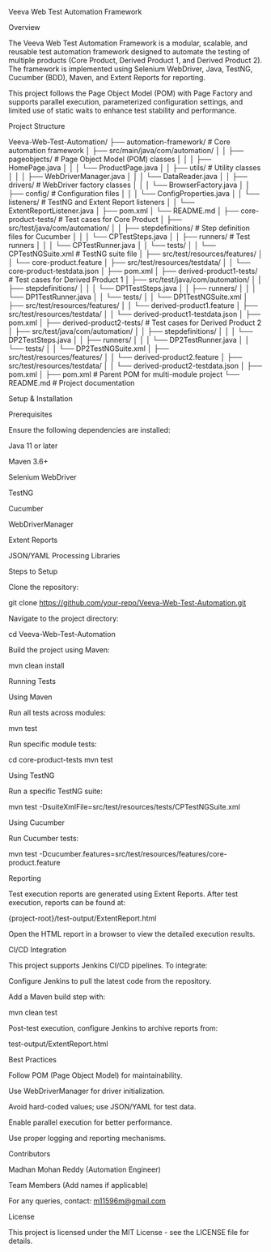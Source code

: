 Veeva Web Test Automation Framework

Overview

The Veeva Web Test Automation Framework is a modular, scalable, and reusable test automation framework designed to automate the testing of multiple products (Core Product, Derived Product 1, and Derived Product 2). The framework is implemented using Selenium WebDriver, Java, TestNG, Cucumber (BDD), Maven, and Extent Reports for reporting.

This project follows the Page Object Model (POM) with Page Factory and supports parallel execution, parameterized configuration settings, and limited use of static waits to enhance test stability and performance.

Project Structure

Veeva-Web-Test-Automation/
├── automation-framework/               # Core automation framework
│   ├── src/main/java/com/automation/
│   │   ├── pageobjects/                # Page Object Model (POM) classes
│   │   │   ├── HomePage.java
│   │   │   └── ProductPage.java
│   │   ├── utils/                       # Utility classes
│   │   │   ├── WebDriverManager.java
│   │   │   └── DataReader.java
│   │   ├── drivers/                     # WebDriver factory classes
│   │   │   └── BrowserFactory.java
│   │   ├── config/                      # Configuration files
│   │   │   └── ConfigProperties.java
│   │   └── listeners/                   # TestNG and Extent Report listeners
│   │       └── ExtentReportListener.java
│   ├── pom.xml
│   └── README.md
│
├── core-product-tests/                  # Test cases for Core Product
│   ├── src/test/java/com/automation/
│   │   ├── stepdefinitions/             # Step definition files for Cucumber
│   │   │   └── CPTestSteps.java
│   │   ├── runners/                     # Test runners
│   │   │   └── CPTestRunner.java
│   │   └── tests/
│   │       └── CPTestNGSuite.xml       # TestNG suite file
│   ├── src/test/resources/features/
│   │   └── core-product.feature
│   ├── src/test/resources/testdata/
│   │   └── core-product-testdata.json
│   ├── pom.xml
│
├── derived-product1-tests/               # Test cases for Derived Product 1
│   ├── src/test/java/com/automation/
│   │   ├── stepdefinitions/
│   │   │   └── DP1TestSteps.java
│   │   ├── runners/
│   │   │   └── DP1TestRunner.java
│   │   └── tests/
│   │       └── DP1TestNGSuite.xml
│   ├── src/test/resources/features/
│   │   └── derived-product1.feature
│   ├── src/test/resources/testdata/
│   │   └── derived-product1-testdata.json
│   ├── pom.xml
│
├── derived-product2-tests/               # Test cases for Derived Product 2
│   ├── src/test/java/com/automation/
│   │   ├── stepdefinitions/
│   │   │   └── DP2TestSteps.java
│   │   ├── runners/
│   │   │   └── DP2TestRunner.java
│   │   └── tests/
│   │       └── DP2TestNGSuite.xml
│   ├── src/test/resources/features/
│   │   └── derived-product2.feature
│   ├── src/test/resources/testdata/
│   │   └── derived-product2-testdata.json
│   ├── pom.xml
│
├── pom.xml                               # Parent POM for multi-module project
└── README.md                             # Project documentation

Setup & Installation

Prerequisites

Ensure the following dependencies are installed:

Java 11 or later

Maven 3.6+

Selenium WebDriver

TestNG

Cucumber

WebDriverManager

Extent Reports

JSON/YAML Processing Libraries

Steps to Setup

Clone the repository:

git clone https://github.com/your-repo/Veeva-Web-Test-Automation.git

Navigate to the project directory:

cd Veeva-Web-Test-Automation

Build the project using Maven:

mvn clean install

Running Tests

Using Maven

Run all tests across modules:

mvn test

Run specific module tests:

cd core-product-tests
mvn test

Using TestNG

Run a specific TestNG suite:

mvn test -DsuiteXmlFile=src/test/resources/tests/CPTestNGSuite.xml

Using Cucumber

Run Cucumber tests:

mvn test -Dcucumber.features=src/test/resources/features/core-product.feature

Reporting

Test execution reports are generated using Extent Reports. After test execution, reports can be found at:

{project-root}/test-output/ExtentReport.html

Open the HTML report in a browser to view the detailed execution results.

CI/CD Integration

This project supports Jenkins CI/CD pipelines. To integrate:

Configure Jenkins to pull the latest code from the repository.

Add a Maven build step with:

mvn clean test

Post-test execution, configure Jenkins to archive reports from:

test-output/ExtentReport.html

Best Practices

Follow POM (Page Object Model) for maintainability.

Use WebDriverManager for driver initialization.

Avoid hard-coded values; use JSON/YAML for test data.

Enable parallel execution for better performance.

Use proper logging and reporting mechanisms.

Contributors

Madhan Mohan Reddy (Automation Engineer)

Team Members (Add names if applicable)

For any queries, contact: m11596m@gmail.com

License

This project is licensed under the MIT License - see the LICENSE file for details.

